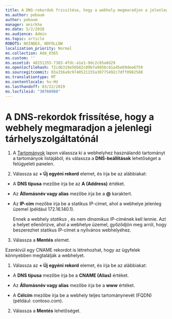 ```yaml
---
title: A DNS-rekordok frissítése, hogy a webhely megmaradjon a jelenlegi tárhelyszolgáltatónál
ms.author: pebaum
author: pebaum
manager: mnirkhe
ms.date: 5/2/2018
ms.audience: Admin
ms.topic: article
ROBOTS: NOINDEX, NOFOLLOW
localization_priority: Normal
ms.collection: Adm_O365
ms.custom: ''
ms.assetid: 48251355-7383-4fdc-a1e1-9dc2c85a8d29
ms.openlocfilehash: f2cdb319e56b82c09b7a9856c81a45e69dee6759
ms.sourcegitcommit: 03a156a9c9740521155a30775492c7dff0982588
ms.translationtype: MT
ms.contentlocale: hu-HU
ms.lasthandoff: 03/22/2019
ms.locfileid: "30760988"
---
```

# <a name="update-dns-records-to-keep-your-website-with-your-current-hosting-provider"></a>A DNS-rekordok frissítése, hogy a webhely megmaradjon a jelenlegi tárhelyszolgáltatónál

1. A [Tartományok](https://portal.office.com/adminportal/home#/Domains) lapon válassza ki a webhelyhez használandó tartományt a tartományok listájából, és válassza a **DNS-beállítások** lehetőséget a felügyeleti panelen. 
    
2. Válassza az **+ Új egyéni rekord** elemet, és írja be az alábbiakat: 
    
  - A **DNS típusa** mezőbe írja be az **A (Address)** értéket.
    
  - Az **Állomásnév vagy alias** mezőbe írja be a **@** karaktert.
    
  - Az **IP-cím** mezőbe írja be a statikus IP-címet, ahol a webhelye jelenleg üzemel (például 172.16.140.1). 
    
    Ennek a webhely  *statikus*  , és nem  *dinamikus*  IP-címének kell lennie. Azt a helyet ellenőrizve, ahol a webhelye üzemel, győződjön meg arról, hogy beszerezhet statikus IP-címet a nyilvános webhelyéhez. 
    
3. Válassza a **Mentés** elemet. 
    
Ezenkívül egy CNAME rekordot is létrehozhat, hogy az ügyfelek könnyebben megtalálják a webhelyet.
  
1. Válassza az **+ Új egyéni rekord** elemet, és írja be az alábbiakat: 
    
  - A **DNS típusa** mezőbe írja be a **CNAME (Alias)** értéket.
    
  - Az **Állomásnév vagy alias** mezőbe írja be a **www** értéket.
    
  - A **Célcím** mezőbe írja be a webhely teljes tartománynevét (FQDN) (például: contoso.com). 
    
2. Válassza a **Mentés** lehetőséget. 
    

